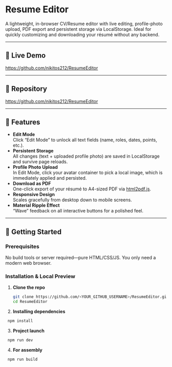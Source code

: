 # Resume Editor

A lightweight, in-browser CV/Resume editor with live editing, profile-photo upload, PDF export and persistent storage via LocalStorage. Ideal for quickly customizing and downloading your résumé without any backend.

---

## 🚀 Live Demo

https://github.com/nikitos212/ResumeEditor

---

## 📂 Repository

https://github.com/nikitos212/ResumeEditor

---

## 🔧 Features

- **Edit Mode**  
  Click “Edit Mode” to unlock all text fields (name, roles, dates, points, etc.).  
- **Persistent Storage**  
  All changes (text + uploaded profile photo) are saved in LocalStorage and survive page reloads.  
- **Profile Photo Upload**  
  In Edit Mode, click your avatar container to pick a local image, which is immediately applied and persisted.  
- **Download as PDF**  
  One-click export of your résumé to A4-sized PDF via [html2pdf.js](https://github.com/eKoopmans/html2pdf).  
- **Responsive Design**  
  Scales gracefully from desktop down to mobile screens.  
- **Material Ripple Effect**  
  “Wave” feedback on all interactive buttons for a polished feel.  

---

## 📝 Getting Started

### Prerequisites

No build tools or server required—pure HTML/CSS/JS. You only need a modern web browser.

### Installation & Local Preview

1. **Clone the repo**  
   ```bash
   git clone https://github.com/<YOUR_GITHUB_USERNAME>/ResumeEditor.git
   cd ResumeEditor
   ```

2. **Installing dependencies**
  ```bash
   npm install
  ```

3. **Project launch**
  ```bash
   npm run dev
  ```

4. **For assembly**
  ```bash
   npm run build
  ```